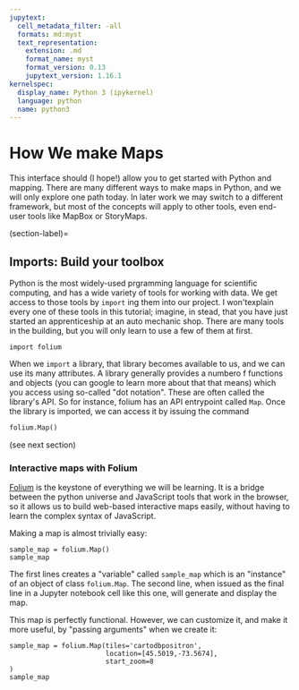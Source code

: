 ```yaml
---
jupytext:
  cell_metadata_filter: -all
  formats: md:myst
  text_representation:
    extension: .md
    format_name: myst
    format_version: 0.13
    jupytext_version: 1.16.1
kernelspec:
  display_name: Python 3 (ipykernel)
  language: python
  name: python3
---
```


# How We make Maps

This interface should (I hope!) allow you to get started with Python and mapping.  There are many different ways to make maps in Python, and we will only explore one path today. In later work we may switch to a different framework, but most of the concepts will apply to other tools, even end-user tools like MapBox or StoryMaps. 

(section-label)=
## Imports: Build your toolbox

Python is the most widely-used prgramming language for scientific computing, and has a wide variety of tools for working with data. We get access to those tools by `import` ing them into our project. I won'texplain every one of these tools in this tutorial; imagine, in stead, that you have just started an apprenticeship at an auto mechanic shop.  There are many tools in the building, but you will only learn to use a few of them at first. 

```{code-cell} 
import folium
```
When we `import` a library, that library becomes available to us, and we can use its many attributes. A library generally provides a numbero f functions and objects (you can google to learn more about that that means) which you access using so-called "dot notation". These are often called the library's API. So for instance, folium has an API entrypoint called `Map`. Once the library is imported, we can access it by issuing the command

``` python
folium.Map()
```

(see next section)

### Interactive maps with Folium

[Folium](https://python-visualization.github.io/folium/latest/index.html) is the keystone of everything we will be learning.  It is a bridge between the python universe and JavaScript tools that work in the browser, so it allows us to build web-based interactive maps easily, without having to learn the complex syntax of JavaScript. 

Making a map is almost trivially easy:

```{code-cell}
sample_map = folium.Map()
sample_map
```
The first lines creates a "variable" called `sample_map` which is an "instance" of an object of class `folium.Map`. The second line, when issued as the final line in a Jupyter notebook cell like this one, will generate and display the map. 

This map is perfectly functional.  However, we can customize it, and make it more useful, by "passing arguments" when we create it:

```{code-cell}
sample_map = folium.Map(tiles='cartodbpositron',
                        location=[45.5019,-73.5674],
                        start_zoom=8
)
sample_map
```
